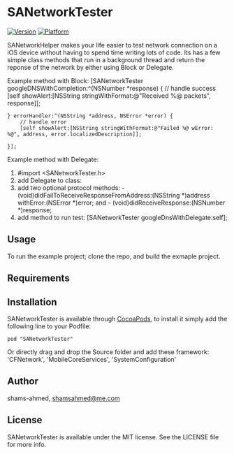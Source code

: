 # SANetworkTester

[![Version](http://cocoapod-badges.herokuapp.com/v/SANetworkTester/badge.png)](http://cocoadocs.org/docsets/SANetworkTester)
[![Platform](http://cocoapod-badges.herokuapp.com/p/SANetworkTester/badge.png)](http://cocoadocs.org/docsets/SANetworkTester)

SANetworkHelper makes your life easier to test network connection on a iOS device without having to spend time writing lots of code. Its has a few simple class methods that run in a background thread and return the reponse of the network by either using Block or Delegate.

Example method with Block:
    [SANetworkTester googleDNSWithCompletion:^(NSNumber *response) {
        // handle success
        [self showAlert:[NSString stringWithFormat:@"Received %@ packets", response]];
        
    } errorHandler:^(NSString *address, NSError *error) {
        // handle error
        [self showAlert:[NSString stringWithFormat:@"Failed %@ wError: %@", address, error.localizedDescription]];

    }];

Example method with Delegate:

1. #import <SANetworkTester.h>
2. add Delegate to class: <SANetworkTesterDelegate>
3. add two optional protocol methods: - (void)didFailToReceiveResponseFromAddress:(NSString *)address withError:(NSError *)error; and - (void)didReceiveResponse:(NSNumber *)response;
5. add method to run test: [SANetworkTester googleDnsWithDelegate:self];


## Usage

To run the example project; clone the repo, and build the exmaple project.

## Requirements

## Installation

SANetworkTester is available through [CocoaPods](http://cocoapods.org), to install
it simply add the following line to your Podfile:

    pod "SANetworkTester"

Or directly drag and drop the Source folder and add these framework: 'CFNetwork', 'MobileCoreServices', 'SystemConfiguration'

## Author

shams-ahmed, shamsahmed@me.com

## License

SANetworkTester is available under the MIT license. See the LICENSE file for more info.

